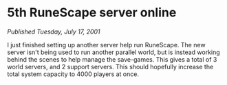 # 5th RuneScape server online
*Published Tuesday, July 17, 2001*

I just finished setting up another server help run RuneScape. The new server isn't being used to run another parallel world, but is instead working behind the scenes to help manage the save-games.
This gives a total of 3 world servers, and 2 support servers. This should hopefully increase the total system capacity to 4000 players at once.
